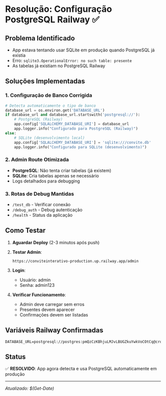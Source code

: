 # Resolução: Configuração PostgreSQL Railway ✅

## Problema Identificado
- App estava tentando usar SQLite em produção quando PostgreSQL já existia
- Erro: `sqlite3.OperationalError: no such table: presente`
- As tabelas já existiam no PostgreSQL Railway

## Soluções Implementadas

### 1. Configuração de Banco Corrigida
```python
# Detecta automaticamente o tipo de banco
database_url = os.environ.get('DATABASE_URL')
if database_url and database_url.startswith('postgresql://'):
    # PostgreSQL (Railway)
    app.config['SQLALCHEMY_DATABASE_URI'] = database_url
    app.logger.info("Configurado para PostgreSQL (Railway)")
else:
    # SQLite (desenvolvimento local)
    app.config['SQLALCHEMY_DATABASE_URI'] = 'sqlite:///convite.db'
    app.logger.info("Configurado para SQLite (desenvolvimento)")
```

### 2. Admin Route Otimizada
- **PostgreSQL**: Não tenta criar tabelas (já existem)
- **SQLite**: Cria tabelas apenas se necessário
- Logs detalhados para debugging

### 3. Rotas de Debug Mantidas
- `/test_db` - Verificar conexão
- `/debug_auth` - Debug autenticação
- `/health` - Status da aplicação

## Como Testar

1. **Aguardar Deploy** (2-3 minutos após push)

2. **Testar Admin**:
   ```
   https://conviteinterativo-production.up.railway.app/admin
   ```

3. **Login**:
   - Usuário: admin
   - Senha: admin123

4. **Verificar Funcionamento**:
   - Admin deve carregar sem erros
   - Presentes devem aparecer
   - Confirmações devem ser listadas

## Variáveis Railway Confirmadas
```
DATABASE_URL=postgresql://postgres:pmQzCzKBhjuLMJvLBUGZkuYwkVoCOtCq@crossover.proxy.rlwy.net:14871/railway
```

## Status
✅ **RESOLVIDO**: App agora detecta e usa PostgreSQL automaticamente em produção

---
*Atualizado: $(Get-Date)*
